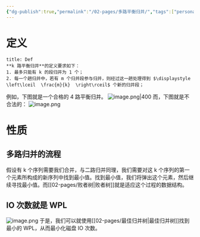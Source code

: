 ```yaml
---
{"dg-publish":true,"permalink":"/02-pages/多路平衡归并/","tags":["personal/blog","algorithm/sorting/归并排序"]}
---
```


# 定义
```ad-note
title: Def
**k 路平衡归并**的定义要求如下：
1. 最多只能有 k 的段归并为 1 个；
2. 每一个趟归并中，若有 m 个归并段参与归并，则经过这一趟处理得到 $\displaystyle \left\lceil  \frac{m}{k}  \right\rceil$ 个新的归并段；
```

例如，下图就是一个合格的 4 路平衡归并。
![image.png|400](https://yelanyanyu-img-bed.oss-cn-hangzhou.aliyuncs.com/img/blog/2024/05/20240518105826.png)
而，下图就是不合法的：
![image.png](https://yelanyanyu-img-bed.oss-cn-hangzhou.aliyuncs.com/img/blog/2024/05/20240518155924.png)
# 性质
## 多路归并的流程
假设有 k 个序列需要我们合并，与二路归并同理，我们需要对这 k 个序列的第一个元素所构成的新序列中找到最小值。找到最小值，我们将弹出这个元素，然后继续寻找最小值。而[[02-pages/败者树\|败者树]]就是适应这个过程的数据结构。

## IO 次数就是 WPL
![image.png](https://yelanyanyu-img-bed.oss-cn-hangzhou.aliyuncs.com/img/blog/2024/05/20240518161154.png)
于是，我们可以就使用[[02-pages/最佳归并树\|最佳归并树]]找到最小的 WPL，从而最小化磁盘 IO 次数。

